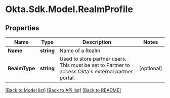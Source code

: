 # Okta.Sdk.Model.RealmProfile

## Properties

Name | Type | Description | Notes
------------ | ------------- | ------------- | -------------
**Name** | **string** | Name of a Realm | 
**RealmType** | **string** | Used to store partner users. This must be set to Partner to access Okta&#39;s external partner portal. | [optional] 

[[Back to Model list]](../README.md#documentation-for-models) [[Back to API list]](../README.md#documentation-for-api-endpoints) [[Back to README]](../README.md)

